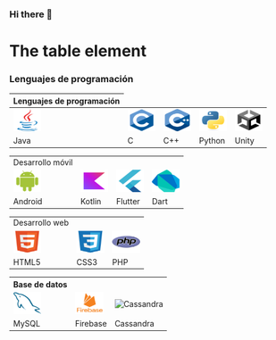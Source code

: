 

### Hi there 👋


<h1>The table element</h1>

<h3> Lenguajes de programación </h3>

<table>
  <thead>
    <tr>
      <th>Lenguajes de programación</th>
    </tr>
    
  </thead>
  <tbody>
    <tr>
      <td><img src="https://raw.githubusercontent.com/devicons/devicon/master/icons/java/java-original.svg" alt="Java" width="50" height="40"></td>
      <td><img src="https://raw.githubusercontent.com/devicons/devicon/master/icons/c/c-original.svg" alt="C" width="50" height="40"></td>
      <td><img src="https://raw.githubusercontent.com/devicons/devicon/master/icons/cplusplus/cplusplus-original.svg" alt="C++" width="50" height="40"></td>
      <td><img src="https://raw.githubusercontent.com/devicons/devicon/master/icons/python/python-original.svg" alt="Python" width="50" height="40"> </td>
      <td><img src="https://raw.githubusercontent.com/devicons/devicon/master/icons/unity/unity-original.svg" alt="Unity" width="50" height="40"> </td>
    </tr>
    <tr>
    <td>Java</td>
    <td>C</td>
    <td> C++</td>
    <td>Python</td>
    <td>Unity</td>
  </tr>
  </tbody>
</table>

<table>
  <tr>
    <td>Desarrollo móvil</td>
  </tr>
  <tr>
    <td><img src="https://raw.githubusercontent.com/devicons/devicon/master/icons/android/android-original.svg" alt="Android" width="50" height="40"></td>
    <td><img src="https://raw.githubusercontent.com/devicons/devicon/master/icons/kotlin/kotlin-original.svg" alt="Kotlin" width="50" height="40"></td>
    <td><img src="https://raw.githubusercontent.com/devicons/devicon/master/icons/flutter/flutter-original.svg" alt="Flutter" width="50" height="40"></td>
    <td><img src="https://raw.githubusercontent.com/devicons/devicon/master/icons/dart/dart-original.svg" alt="Dart" width="50" height="40"></td>
  </tr>
  <tr>
    <td>Android</td>
    <td>Kotlin</td>
    <td>Flutter</td>
    <td>Dart</td>
  </tr>
</table>

<table>
  <tr>
    <td>Desarrollo web</td>
  </tr>
  <tr>
    <td><img src="https://raw.githubusercontent.com/devicons/devicon/master/icons/html5/html5-original.svg" alt="HTML5" width="50" height="40"></td>
    <td><img src="https://raw.githubusercontent.com/devicons/devicon/master/icons/css3/css3-original.svg" alt="CSS3" width="50" height="40"></td>
    <td><img src="https://raw.githubusercontent.com/devicons/devicon/master/icons/php/php-original.svg" alt="PHP" width="50" height="40"></td>
  </tr>
  <tr>
    <td>HTML5</td>
    <td>CSS3</td>
    <td>PHP</td>
  </tr>
</table>


<table>
  <tr>
    <th>Base de datos</th>
   
  </tr>
  <tr>
    <td><img src="https://raw.githubusercontent.com/devicons/devicon/master/icons/mysql/mysql-original.svg" alt="MySQL" width="50" height="40"></td>
    <td><img src="https://raw.githubusercontent.com/devicons/devicon/master/icons/firebase/firebase-plain-wordmark.svg" alt="Firebase" width="50" height="40"></td>
    <td><img src="ruta/a/tu/imagen/cassandra.png" alt="Cassandra" width="40" height="40"></td>
  </tr>
  <tr>
    <td>MySQL</td>
    <td>Firebase</td>
    <td>Cassandra</td>
  </tr>
</table>
